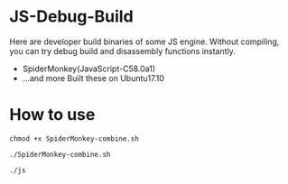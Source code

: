 # JS-Debug-Build
Here are developer build binaries of some JS engine.
Without compiling, you can try debug build and disassembly functions instantly.
* SpiderMonkey(JavaScript-C58.0a1)
* ...and more
Built these on Ubuntu17.10
# How to use
`chmod +x SpiderMonkey-combine.sh`

`./SpiderMonkey-combine.sh`

`./js`
